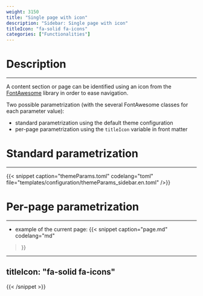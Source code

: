 ```yaml
---
weight: 3150
title: "Single page with icon"
description: "Sidebar: Single page with icon"
titleIcon: "fa-solid fa-icons"
categories: ["Functionalities"]
---
```


# Description
---

A content section or page can be identified using an icon from the [FontAwesome](https://fontawesome.com/icons) library in order to ease navigation.

Two possible parametrization (with the several FontAwesome classes for each parameter value):
* standard parametrization using the default theme configuration
* per-page parametrization using the `titleIcon` variable in front matter

# Standard parametrization
---

{{< snippet
    caption="themeParams.toml"
    codelang="toml"
    file="templates/configuration/themeParams_sidebar.en.toml"
/>}}

# Per-page parametrization
---

* example of the current page:
{{< snippet
    caption="page.md"
    codelang="md"
>}}
---
titleIcon: "fa-solid fa-icons"
---
{{< /snippet >}}